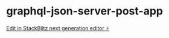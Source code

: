 # graphql-json-server-post-app

[Edit in StackBlitz next generation editor ⚡️](https://stackblitz.com/~/github.com/yuuu1654/graphql-json-server-post-app)
